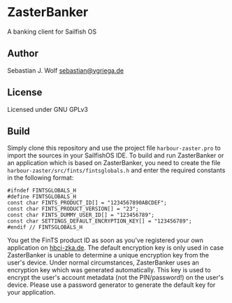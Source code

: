 # ZasterBanker
A banking client for Sailfish OS

## Author
Sebastian J. Wolf [sebastian@ygriega.de](mailto:sebastian@ygriega.de)

## License
Licensed under GNU GPLv3

## Build
Simply clone this repository and use the project file `harbour-zaster.pro` to import the sources in your SailfishOS IDE. To build and run ZasterBanker or an application which is based on ZasterBanker, you need to create the file `harbour-zaster/src/fints/fintsglobals.h` and enter the required constants in the following format:
```
#ifndef FINTSGLOBALS_H
#define FINTSGLOBALS_H
const char FINTS_PRODUCT_ID[] = "1234567890ABCDEF";
const char FINTS_PRODUCT_VERSION[] = "23";
const char FINTS_DUMMY_USER_ID[] = "123456789";
const char SETTINGS_DEFAULT_ENCRYPTION_KEY[] = "123456789";
#endif // FINTSGLOBALS_H
```

You get the FinTS product ID as soon as you've registered your own application on [hbci-zka.de](https://www.hbci-zka.de/register/prod_register.htm). The default encryption key is only used in case ZasterBanker is unable to determine a unique encryption key from the user's device. Under normal circumstances, ZasterBanker uses an encryption key which was generated automatically. This key is used to encrypt the user's account metadata (not the PIN/password!) on the user's device. Please use a password generator to generate the default key for your application.
